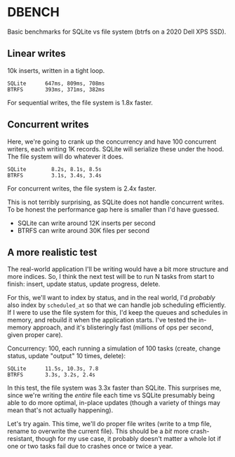 # DBENCH

Basic benchmarks for SQLite vs file system (btrfs on a 2020 Dell XPS SSD).

## Linear writes

10k inserts, written in a tight loop.

```
SQLite      647ms, 809ms, 708ms
BTRFS       393ms, 371ms, 382ms
```

For sequential writes, the file system is 1.8x faster.

## Concurrent writes

Here, we're going to crank up the concurrency and have 100 concurrent writers, each writing 1K records. SQLite will serialize these under the hood. The file system will do whatever it does.

```
SQLite        8.2s, 8.1s, 8.5s
BTRFS         3.1s, 3.4s, 3.4s
```

For concurrent writes, the file system is 2.4x faster.

This is not terribly surprising, as SQLite does not handle concurrent writes. To be honest the performance gap here is smaller than I'd have guessed.

- SQLite can write around 12K inserts per second
- BTRFS can write around 30K files per second

## A more realistic test

The real-world application I'll be writing would have a bit more structure and more indices. So, I think the next test will be to run N tasks from start to finish: insert, update status, update progress, delete.

For this, we'll want to index by status, and in the real world, I'd *probably* also index by `scheduled_at` so that we can handle job scheduling efficiently. If I were to use the file system for this, I'd keep the queues and schedules in memory, and rebuild it when the application starts. I've tested the in-memory approach, and it's blisteringly fast (millions of ops per second, given proper care).

Concurrency: 100, each running a simulation of 100 tasks (create, change status, update "output" 10 times, delete):

```
SQLite      11.5s, 10.3s, 7.8
BTRFS       3.3s, 3.2s, 2.4s
```

In this test, the file system was 3.3x faster than SQLite. This surprises me, since we're writing the *entire* file each time vs SQLite presumably being able to do more optimal, in-place updates (though a variety of things may mean that's not actually happening).

Let's try again. This time, we'll do proper file writes (write to a tmp file, rename to overwrite the current file). This should be a *bit* more crash-resistant, though for my use case, it probably doesn't matter a whole lot if one or two tasks fail due to crashes once or twice a year.

